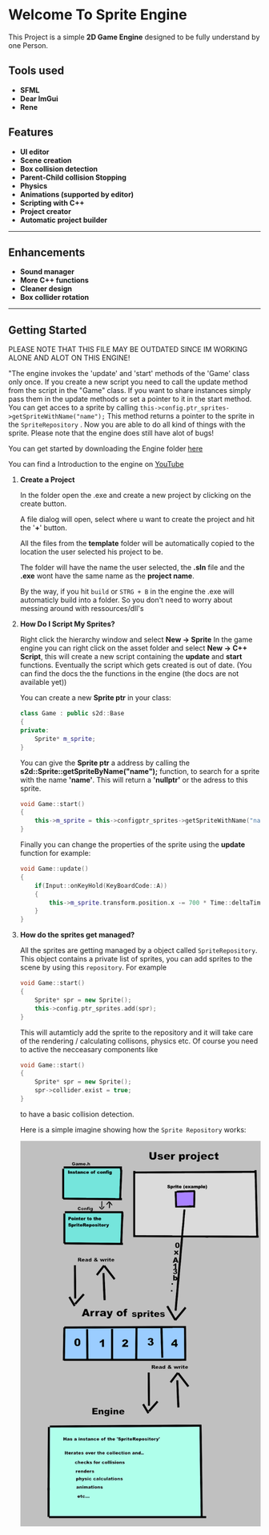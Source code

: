# Welcome To Sprite Engine

This Project is a simple **2D Game Engine** designed to be fully understand by one Person.

## Tools used
- **SFML**
- **Dear ImGui** 
- **Rene** 

## Features

- **UI editor**
- **Scene creation**
- **Box collision detection**
- **Parent-Child collision Stopping** 
- **Physics**
- **Animations (supported by editor)**
- **Scripting with C++** 
- **Project creator**
- **Automatic project builder**

----    
## Enhancements
- **Sound manager**
- **More C++ functions**
- **Cleaner design**
- **Box collider rotation**
---

## Getting Started

PLEASE NOTE THAT THIS FILE MAY BE OUTDATED SINCE IM WORKING ALONE AND ALOT ON THIS ENGINE!

"The engine invokes the 'update' and 'start' methods of the 'Game' class only once. If you create a new script you need to
call the update method from the script in the "Game" class. If you want to share instances simply pass them in the 
update methods or set a pointer to it in the start method. You can get acces to a sprite by calling 
`this->config.ptr_sprites->getSpriteWithName("name");` This method returns a pointer to the sprite in the `SpriteRepository`
. Now you are able to do all kind of things with the sprite. Please note that the engine does still have alot of bugs!

You can get started by downloading the Engine folder [here](https://github.com/jkatsanis/SpriteEngineUI)

You can find a Introduction to the engine on [YouTube](https://www.youtube.com/watch?v=pnCD5dKhpmg)

1. **Create a Project**

    In the folder open the .exe and create a new project by clicking on the create button. 

    A file dialog will open, select where u want to create the project and hit the '**+**' button.

    All the files from the **template** folder will be automatically copied to the location the user selected his project to be.

    The folder will have the name the user selected, the **.sln** file and the **.exe** wont have the same name as the **project name**. 

    By the way, if you hit `build` or `STRG + B` in the engine the .exe will automaticly build into a folder. So you don't need to worry about messing around with ressources/dll's

2. **How Do I Script My Sprites?**

    Right click the hierarchy window and select **New -> Sprite**
    In the game engine you can right click on the asset folder and select **New -> C++ Script**, this will create a new script containing the **update** and **start** functions. Eventually the script which gets created is out of date.
    (You can find the docs the the functions in the engine (the docs are not available yet))

    You can create a new **Sprite ptr** in your class:

    ```C++
    class Game : public s2d::Base
    {
    private:
        Sprite* m_sprite;
    }
    ```
   You can give the **Sprite ptr** a address by calling the **s2d::Sprite::getSpriteByName("name");** function, to search for a sprite with the name **'name'**. This will return a **'nullptr'** or the adress to this sprite.

    ```C++
    void Game::start()
    {
        this->m_sprite = this->configptr_sprites->getSpriteWithName("name");`
    }
    ```

    Finally you can change the properties of the sprite using the **update** function for example: 


    ```C++
    void Game::update()
    {
        if(Input::onKeyHold(KeyBoardCode::A))
        {
            this->m_sprite.transform.position.x -= 700 * Time::deltaTime;
        }
    }
    ```
3. **How do the sprites get managed?** 

    All the sprites are getting managed by a object called `SpriteRepository`. This object contains a private list of sprites, you can add sprites to the scene by using this `repository`. For example

    ```C++
    void Game::start()
    {
        Sprite* spr = new Sprite();
        this->config.ptr_sprites.add(spr);
    }
    ```
    This will autamticly add the sprite to the repository and it will take care of the rendering / calculating collisons, physics etc. Of course you need to active the necceasary components like 

    ```C++
    void Game::start()
    {
        Sprite* spr = new Sprite();
        spr->collider.exist = true;
    }
    ```
    to have a basic collision detection.

    Here is a simple imagine showing how the `Sprite Repository` works:

    ![Repo plan](Github/repoplan.png)
   

